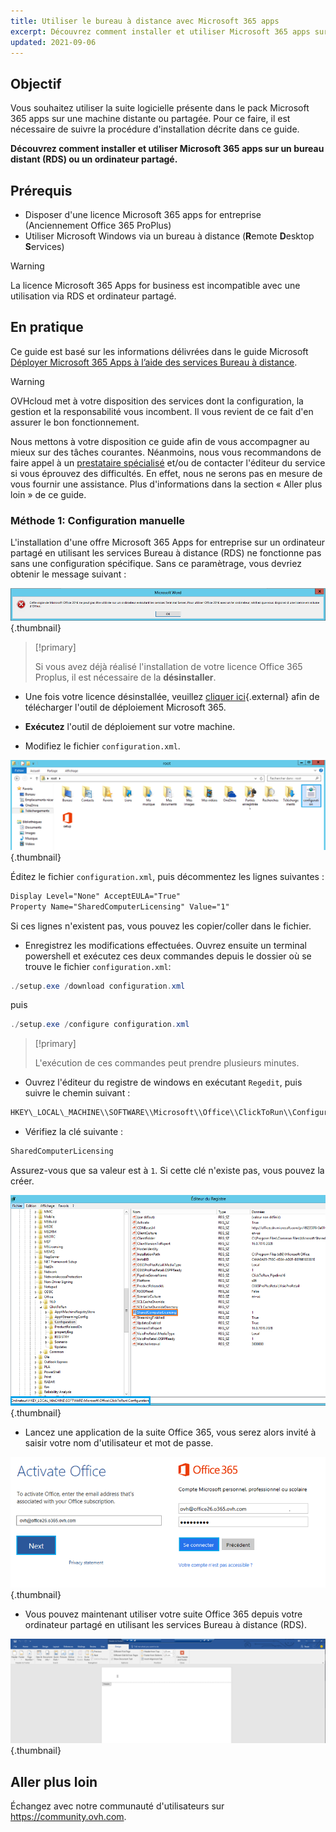 ```yaml
---
title: Utiliser le bureau à distance avec Microsoft 365 apps
excerpt: Découvrez comment installer et utiliser Microsoft 365 apps sur un bureau distant (RDS) ou un ordinateur partagé
updated: 2021-09-06
---
```


## Objectif

Vous souhaitez utiliser la suite logicielle présente dans le pack Microsoft 365 apps sur une machine distante ou partagée. Pour ce faire, il est nécessaire de suivre la procédure d'installation décrite dans ce guide.

**Découvrez comment installer et utiliser Microsoft 365 apps sur un bureau distant (RDS) ou un ordinateur partagé.**

## Prérequis

- Disposer d'une licence Microsoft 365 apps for entreprise (Anciennement Office 365 ProPlus)
- Utiliser Microsoft Windows via un bureau à distance (**R**emote **D**esktop **S**ervices)

> [!warning]
>
> La licence Microsoft 365 Apps for business est incompatible avec une utilisation via RDS et ordinateur partagé.
> 

## En pratique

Ce guide est basé sur les informations délivrées dans le guide Microsoft [Déployer Microsoft 365 Apps à l’aide des services Bureau à distance](https://docs.microsoft.com/fr-fr/deployoffice/deploy-microsoft-365-apps-remote-desktop-services).

> [!warning]
>
> OVHcloud met à votre disposition des services dont la configuration, la gestion et la responsabilité vous incombent. Il vous revient de ce fait d'en assurer le bon fonctionnement.
> 
> Nous mettons à votre disposition ce guide afin de vous accompagner au mieux sur des tâches courantes. Néanmoins, nous vous recommandons de faire appel à un [prestataire spécialisé](https://partner.ovhcloud.com/fr/) et/ou de contacter l'éditeur du service si vous éprouvez des difficultés. En effet, nous ne serons pas en mesure de vous fournir une assistance. Plus d'informations dans la section « Aller plus loin » de ce guide.
> 

### Méthode 1: Configuration manuelle

L'installation d'une offre Microsoft 365 Apps for entreprise sur un ordinateur partagé en utilisant les services Bureau à distance (RDS) ne fonctionne pas sans une configuration spécifique. Sans ce paramètrage, vous devriez obtenir le message suivant :

![emails](images/4717.png){.thumbnail}

> [!primary]
>
> Si vous avez déjà réalisé l'installation de votre licence Office 365 Proplus, il est nécessaire de la **désinstaller**.
>

- Une fois votre licence désinstallée, veuillez [cliquer ici](https://www.microsoft.com/en-us/download/details.aspx?id=49117){.external} afin de télécharger l'outil de déploiement Microsoft 365.

- **Exécutez** l'outil de déploiement sur votre machine.

- Modifiez le fichier `configuration.xml`.

![office 365](images/4720.png){.thumbnail}

Éditez le fichier `configuration.xml`, puis décommentez les lignes suivantes :

```xml
Display Level="None" AcceptEULA="True"
Property Name="SharedComputerLicensing" Value="1"
```

Si ces lignes n'existent pas, vous pouvez les copier/coller dans le fichier.

- Enregistrez les modifications effectuées. Ouvrez ensuite un terminal powershell et exécutez ces deux commandes depuis le dossier où se trouve le fichier `configuration.xml`:

```powershell
./setup.exe /download configuration.xml
```

puis

```powershell
./setup.exe /configure configuration.xml
```
> [!primary]
>
> L'exécution de ces commandes peut prendre plusieurs minutes.

- Ouvrez l'éditeur du registre de windows en exécutant `Regedit`, puis suivre le chemin suivant :

```powershell
HKEY\_LOCAL\_MACHINE\\SOFTWARE\\Microsoft\\Office\\ClickToRun\\Configuration
```

- Vérifiez la clé suivante :

```powershell
SharedComputerLicensing
```
Assurez-vous que sa valeur est à `1`. Si cette clé n'existe pas, vous pouvez la créer.

![emails](images/4723.png){.thumbnail}

- Lancez une application de la suite Office 365, vous serez alors invité à saisir votre nom d'utilisateur et mot de passe.

![emails](images/4724.png){.thumbnail}

- Vous pouvez maintenant utiliser votre suite Office 365 depuis votre ordinateur partagé en utilisant les services Bureau à distance (RDS).

![emails](images/4726.png){.thumbnail}

## Aller plus loin

Échangez avec notre communauté d'utilisateurs sur <https://community.ovh.com>.
